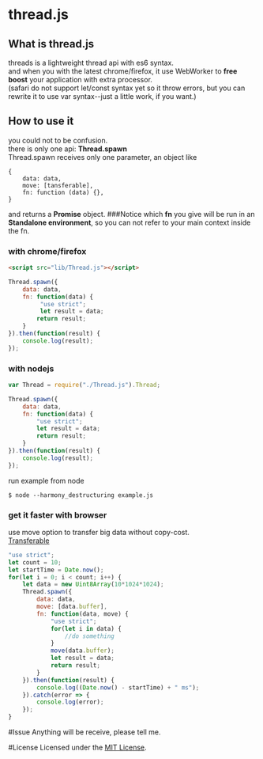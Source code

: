 # thread.js

## What is thread.js
threads is a lightweight thread api with es6 syntax.  
and when you with the latest chrome/firefox, it use WebWorker to **free boost** your application with extra processor.  
(safari do not support let/const syntax yet so it throw errors, but you can rewrite it to use var syntax--just a little work, if you want.)

## How to use it

you could not to be confusion.  
there is only one api: **Thread.spawn**   
Thread.spawn receives only one parameter, an object like  

```
{
	data: data,
	move: [tansferable],
	fn: function (data) {},
}
```
and returns a **Promise** object.
###Notice
which **fn** you give will be run in an **Standalone environment**, so you can not refer to your main context inside the fn.

### with chrome/firefox
```html
<script src="lib/Thread.js"></script>
```
```javascript
Thread.spawn({
	data: data,
	fn: function(data) {
		 "use strict";
		 let result = data;
	    return result;
	}
}).then(function(result) {
	console.log(result);
});
```

### with nodejs

```javascript
var Thread = require("./Thread.js").Thread;

Thread.spawn({
	data: data,
	fn: function(data) {
		"use strict";
		let result = data;
   		return result;
	}
}).then(function(result) {
	console.log(result);
});
```

run example from node
	
	$ node --harmony_destructuring example.js

### get it faster with browser
use move option to transfer big data without copy-cost.  
[Transferable](https://developer.mozilla.org/en-US/docs/Web/API/Transferable)

```javascript
"use strict";
let count = 10;
let startTime = Date.now();
for(let i = 0; i < count; i++) {
    let data = new Uint8Array(10*1024*1024);
    Thread.spawn({
		data: data,
		move: [data.buffer],
		fn: function(data, move) {
			"use strict";
			for(let i in data) {
				//do something
			}
			move(data.buffer);
			let result = data;
	 	  	return result;
		}
    }).then(function(result) {
		console.log((Date.now() - startTime) + " ms");
    }).catch(error => {
    	console.log(error);
    });
}
```

#Issue
Anything will be receive, please tell me.

#License
Licensed under the [MIT License](https://opensource.org/licenses/MIT).